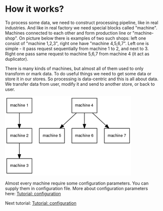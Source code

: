 # How it works?

To process some data, we need to construct processing pipeline, like in real industries. And like in real factory we need special blocks
called "machine". Machines connected to each other and form production line or "machine-shop". On picture below there is
examples of two such shops: left one consist of "machine 1,2,3", right one have "machine 4,5,6,7". Left one is simple -
it pass request sequentially from machine 1 to 2, and next to 3. Right one pass same request to machine 5,6,7 from machine 4 (it act as duplicator).

There is many kinds of machines, but almost all of them used to only transform or mark data. To do useful things we need to get some data or store it in our stores.
So processing is data-centric and this is all about data. We transfer data from user, modify it and send to another store, or back to user.

![Machine graph](dot_inline_dotgraph_1.png)

Almost every machine require some configuration parameters. You can supply them in configuration file. More about configuration parameters
here: [Tutorial: configuration][tutorial_configuration]

Next tutorial: [Tutorial: configuration][tutorial_configuration]

[tutorial_configuration]: tutorial_configuration.html
